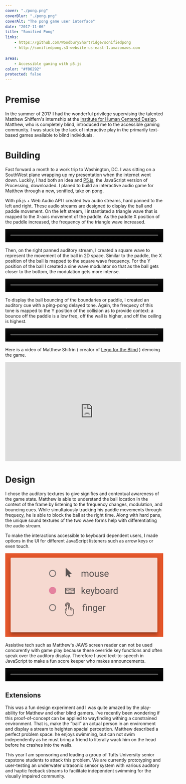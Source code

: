 ```yaml
---
cover: "./pong.png"
coverBlur: "./pong.png"
coverAlt: "The pong game user interface"
date: "2017-11-06"
title: "Sonified Pong"
links:
    - https://github.com/WoodburyShortridge/sonifiedpong
    - http://sonifiedpong.s3-website-us-east-1.amazonaws.com

areas:
    - Accessible gaming with p5.js
color: "#f06292"
protected: false
---
```

# Premise

In the summer of 2017 I had the wonderful privilege supervising the talented Matthew Shiffern's internship at the [Institute for Human Centered Design](https://humancentereddesign.org/). Matthew, who is completely blind, introduced me to the accessible gaming community. I was stuck by the lack of interactive play in the primarily text-based games available to blind individuals. 

# Building

Fast forward a month to a work trip to Washington, DC. I was sitting on a SouthWest plane wrapping up my presentation when the internet went down. Luckily, I had both an idea and [P5.js](https://p5js.org/), the JavaScript version of Processing, downloaded. I planed to build an interactive audio game for Matthew through a new, sonified, take on pong. 

With p5.js + Web Audio API I created two audio streams, hard panned to the left and right. These audio streams are designed to display the ball and paddle movement. On the left stream, I instantiated a triangle wave that is mapped to the X-axis movement of the paddle. As the paddle X position of the paddle increased, the frequency of the triangle wave increased. 

<video controls="controls" style="width: 100%; height: 3em; "><source src="https://s3.amazonaws.com/woodburyshortridge/api/v1/sonified-pong/paddle.mp3" type="audio/mp3"></video>

Then, on the right panned auditory stream, I created a square wave to represent the movement of the ball in 2D space. Similar to the paddle, the X position of the ball is mapped to the square wave frequency. For the Y position of the ball I created a sine wave modulator so that as the ball gets closer to the bottom, the modulation gets more intense.

<video controls="controls" style="width: 100%; height: 3em; "><source src="https://s3.amazonaws.com/woodburyshortridge/api/v1/sonified-pong/ball.mp3" type="audio/mp3"></video>

To display the ball bouncing of the boundaries or paddle, I created an auditory cue with a ping-pong delayed tone. Again, the frequecy of this tone is mapped to the Y position of the collision as to provide context: a bounce off the paddle is a low freq, off the wall is higher, and off the ceiling is highest.

<video controls="controls" style="width: 100%; height: 3em; "><source src="https://s3.amazonaws.com/woodburyshortridge/api/v1/sonified-pong/bounce.mp3" type="audio/mp3"></video>

Here is a video of Matthew Shifrin ( creator of [Lego for the Blind](http://legofortheblind.com/) ) demoing the game. 

<div class="videoWrapper">
<iframe width="560" height="315" src="https://www.youtube.com/embed/lpvNyfr51zI" frameborder="0" allow="autoplay; encrypted-media" allowfullscreen></iframe>
</div>

# Design

I chose the auditory textures to give signifies and contextual awareness of the game state. Matthew is able to understand the ball location in the context of the frame by listening to the frequency changes, modulation, and bouncing cues. While simultaiously tracking his paddle movements through frequecy, he is able to block the ball at the right time. Along with hard pans, the unique sound textures of the two wave forms help with differentiating the audio stream.

To make the interactions accessible to keyboard dependent users, I made options in the UI for different JavaScript listeners such as arrow keys or even touch.

![GUI with options for mouse, keyboard, or touch controls](./controls.png)

Assistive tech such as Matthew's JAWS screen reader can not be used concurently with game play because these override key functions and often speak over the auditory display. Therefore I used text-to-speech in JavaScript to make a fun score keeper who makes announcements.  

<video controls="controls" style="width: 100%; height: 3em; "><source src="https://s3.amazonaws.com/woodburyshortridge/api/v1/sonified-pong/score.mp3" type="audio/mp3"></video>

## Extensions

This was a fun design experiment and I was quite amazed by the play-ability for Matthew and other blind gamers. I've recently been wondering if this proof-of-concept can be applied to wayfinding withing a constrained environment. That is, make the "ball" an actual person in an environment and display a stream to heighten spacial perception. Matthew described a perfect problem space: he enjoys swimming, but can not swim independently as he must bring a friend to literally wack him on the head before he crashes into the walls. 

This year I am sponsoring and leading a group of Tufts University senior capstone students to attack this problem. We are currently prototyping and user-testing an underwater ultrasonic sensor system with various auditory and haptic feeback streams to facilitate independent swimming for the visually impaired community.

